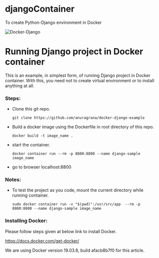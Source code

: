 # djangoContainer
To create Python-Django environment in Docker

![Docker-Django](https://user-images.githubusercontent.com/60639143/80909225-56b1b200-8d44-11ea-97a0-30afb4075e75.jpg)


# Running Django project in Docker container

This is an example, in simplest form, of running Django project in Docker container.
With this, you need not to create virtual environment or to install anything at all.

### Steps:

 - Clone this git repo.

    `git clone https://github.com/anuragrana/docker-django-example`

 - Build a docker image using the Dockerfile in root directory of this repo.

    `docker build -t image_name .`

 - start the container.

    `docker container run --rm -p 8800:8800 --name django-sample image_name`

 - go to browser localhost:8800


### Notes:

 - To test the project as you code, mount the current directory while running container.

    `sudo docker container run -v "$(pwd)":/usr/src/app  --rm -p 8800:8800 --name django-sample image_name`


### Installing Docker:

Please follow steps given at below link to install Docker.

https://docs.docker.com/get-docker/

We are using Docker version 19.03.8, build afacb8b7f0
for this article.
